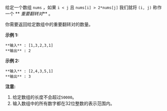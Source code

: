 给定一个数组 `nums` ，如果 `i < j` 且 `nums[i] > 2*nums[j]` 我们就将 `(i, j)` 称作一个 **
_重要翻转对_** 。

你需要返回给定数组中的重要翻转对的数量。

**示例 1:**

    
    
    **输入** : [1,3,2,3,1]
    **输出** : 2
    

**示例 2:**

    
    
    **输入** : [2,4,3,5,1]
    **输出** : 3
    

**注意:**

  1. 给定数组的长度不会超过`50000`。
  2. 输入数组中的所有数字都在32位整数的表示范围内。

